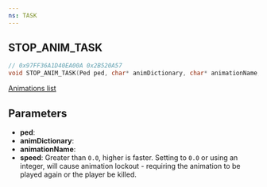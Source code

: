 ```yaml
---
ns: TASK
---
```

## STOP_ANIM_TASK

```c
// 0x97FF36A1D40EA00A 0x2B520A57
void STOP_ANIM_TASK(Ped ped, char* animDictionary, char* animationName, float speed);
```

[Animations list](https://alexguirre.github.io/animations-list/)

## Parameters
* **ped**: 
* **animDictionary**: 
* **animationName**: 
* **speed**: Greater than `0.0`, higher is faster. Setting to `0.0` or using an integer, will cause animation lockout - requiring the animation to be played again or the player be killed.


